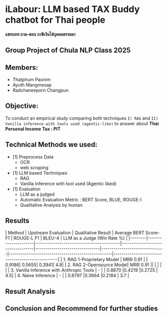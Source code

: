 
#  iLabour: LLM based TAX Buddy chatbot for Thai people

#### แชทบอท ถาม-ตอบ ภาษีเงินได้บุคคลธรรมดา

## Group Project of Chula NLP Class 2025

## Members:
- Thatphum Paonim
- Ayuth Mangmesap
- Radchaneeporn Changpun

## Objective: 
To conduct an empirical study comparing both techniques  `I) RAG` and `II) Vanilla inference with tools used (agentic-like)` to answer about **Thai Personal Income Tax : PIT**

## Technical Methods we used:
- [1] Preprocess Data
    - OCR
    - web scraping
- [1] LLM based Techniques
    - RAG
    - Vanilla Inference with tool used (Agentic liked)
- [1] Evaluation
    - LLM as a judged
    - Automatic Evaluation Metric : BERT Score, BLUE, ROUGE-l
    - Qualitative Analysis by human


## Results

| Method | Upstream Evaluation | Qualitative Result | Average BERT Score-F1 |  ROUGE-L F1 | BLEU-4 | LLM as a Judge (Win Rate %) |
|--------|---------------------|------------------------------------------|----------------------------------|--------------------------------|-------------------------------|---------------------------------------------------|--------------------------------------------------|
| 1. RAG 1-Proprietary Model | MRR 0.91 |  | 0.9186| 0.5655| 0.3941| 4.8| 
| 2. RAG 2-Opensource Model| MRR 0.91 || | | | | 
| 3. Vanilla Inference with Anthropic Tools | - | | 0.8870 |0.4219 |0.2725 | 4.5| 
| 4. Naive Inference  | - | | 0.8797 |0.3664 |0.2184 | 3.7 | 


## Result Analysis


## Conclusion and Recommend for further studies